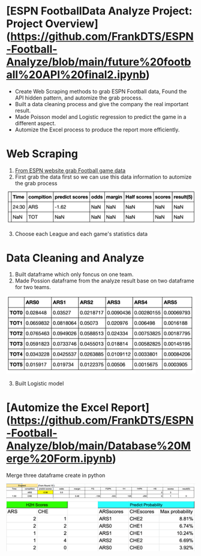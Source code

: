 # [ESPN FootballData Analyze Project: Project Overview] (https://github.com/FrankDTS/ESPN-Football-Analyze/blob/main/future%20football%20API%20final2.ipynb)

  * Create Web Scraping methods to grab ESPN Football data, Found the API hidden pattern, and automize the grab process.
  * Built a data cleaning process and give the company the real important result.
  * Made Poisson model and Logistic regression to predict the game in a different aspect. 
  * Automize the Excel process to produce the report more efficiently.


# Web Scraping
  1. [From ESPN website grab Football game data](https://www.espn.com/soccer/)
  2. First grab the data first so we can use this data information to automize the grab process
  
  ![](/images/1.png)
  
  3. Choose each League and each game's statistics data 

# Data Cleaning and Analyze
 1. Built dataframe which only foncus on one team. 
 2. Made Possion dataframe from the analyze result base on two dataframe for two teams.
 
  ![](/images/Poisson.png)

 3. Built Logistic model

# [Automize the Excel Report] (https://github.com/FrankDTS/ESPN-Football-Analyze/blob/main/Database%20Merge%20Form.ipynb)
  Merge three dataframe create in python
 
![](/images/Report1.png)
![](/images/Report2.png)
